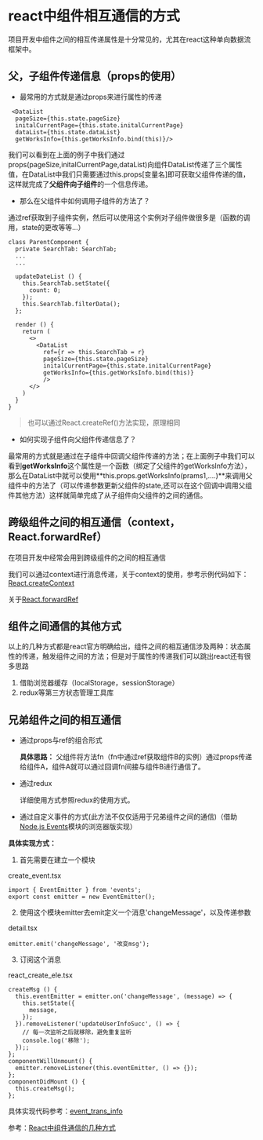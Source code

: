 # react中组件相互通信的方式
项目开发中组件之间的相互传递属性是十分常见的，尤其在react这种单向数据流框架中。

## 父，子组件传递信息（props的使用）

- 最常用的方式就是通过props来进行属性的传递
```
 <DataList
  pageSize={this.state.pageSize}
  initalCurrentPage={this.state.initalCurrentPage}
  dataList={this.state.dataList} 
  getWorksInfo={this.getWorksInfo.bind(this)}/>
```
我们可以看到在上面的例子中我们通过props(pageSize,initalCurrentPage,dataList)向组件DataList传递了三个属性值，在DataList中我们只需要通过this.props[变量名]即可获取父组件传递的值，这样就完成了**父组件向子组件**的一个信息传递。

- 那么在父组件中如何调用子组件的方法了？

通过ref获取到子组件实例，然后可以使用这个实例对子组件做很多是（函数的调用，state的更改等等...）
```
class ParentComponent {
  private SearchTab: SearchTab;
  ...
  ...

  updateDateList () {
    this.SearchTab.setState({
      count: 0;
    });
    this.SearchTab.filterData();
  };

  render () {
    return (
      <>
        <DataList
          ref={r => this.SearchTab = r} 
          pageSize={this.state.pageSize}
          initalCurrentPage={this.state.initalCurrentPage}
          getWorksInfo={this.getWorksInfo.bind(this)}
          />
      </>
    )
  }
}
```
> 也可以通过React.createRef()方法实现，原理相同

- 如何实现子组件向父组件传递信息了？

最常用的方式就是通过在子组件中回调父组件传递的方法；在上面例子中我们可以看到**getWorksInfo**这个属性是一个函数（绑定了父组件的getWorksInfo方法），那么在DataList中就可以使用**this.props.getWorksInfo(prams1,....)**来调用父组件中的方法了（可以传递参数更新父组件的state,还可以在这个回调中调用父组件其他方法）这样就简单完成了从子组件向父组件的之间的通信。

## 跨级组件之间的相互通信（context，React.forwardRef）

在项目开发中经常会用到跨级组件的之间的相互通信

我们可以通过context进行消息传递，关于context的使用，参考示例代码如下：[React.createContext](<https://github.com/EvalGitHub/webpack_reactJS/blob/master/src/index.tsx>)

关于[React.forwardRef](<https://zh-hans.reactjs.org/docs/react-api.html#reactforwardref>)

## 组件之间通信的其他方式

以上的几种方式都是react官方明确给出，组件之间的相互通信涉及两种：状态属性的传递，触发组件之间的方法；但是对于属性的传递我们可以跳出react还有很多思路

1. 借助浏览器缓存（localStorage，sessionStorage）
2. redux等第三方状态管理工具库

## 兄弟组件之间的相互通信
- 通过props与ref的组合形式

  **具体思路：** 父组件将方法fn（fn中通过ref获取组件B的实例）通过props传递给组件A，组件A就可以通过回调fn间接与组件B进行通信了。

- 通过redux

  详细使用方式参照redux的使用方式。

- 通过自定义事件的方式(此方法不仅仅适用于兄弟组件之间的通信)（借助[Node.js Events](<https://www.npmjs.com/package/events>)模块的浏览器版实现）

**具体实现方式：**

1. 首先需要在建立一个模块

create_event.tsx
```
import { EventEmitter } from 'events';
export const emitter = new EventEmitter();
```
2. 使用这个模块emitter去emit定义一个消息'changeMessage'，以及传递参数

detail.tsx
```
emitter.emit('changeMessage', '改变msg');
```
3. 订阅这个消息

react_create_ele.tsx
```
createMsg () {
  this.eventEmitter = emitter.on('changeMessage', (message) => {
    this.setState({
      message,
    });
  }).removeListener('updateUserInfoSucc', () => {
    // 每一次监听之后就移除，避免重复监听
    console.log('移除');
  });;
};
componentWillUnmount() {
  emitter.removeListener(this.eventEmitter, () => {});
};
componentDidMount () {
  this.createMsg();
};
```
具体实现代码参考：[event_trans_info](<https://github.com/EvalGitHub/webpack_reactJS/tree/master/src/components/event_trans_info>) 


参考：[React中组件通信的几种方式](<https://segmentfault.com/a/1190000012361461?utm_source=tag-newest#articleHeader6>)
